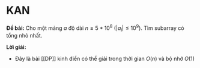 # KAN

**Đề bài:** Cho một mảng $a$ độ dài $n \leq 5*10^8$ ($|a_i| \leq 10^9$). Tìm subarray có tổng nhỏ nhất.  

**Lời giải:** 
- Đây là bài [[DP]] kinh điển có thể giải trong thời gian $O(n)$ và bộ nhớ $O(1)$
